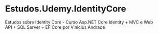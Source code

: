 # Estudos.Udemy.IdentityCore
Estudos sobre Identity Core  - Curso Asp.NET Core Identity + MVC e Web API + SQL Server + EF Core por Vinicius Andrade
